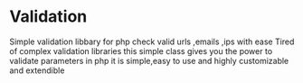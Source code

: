 # Validation
Simple validation  libbary for php check valid urls ,emails ,ips with ease
Tired of complex validation libraries this simple class gives you the power to validate parameters in php it is simple,easy to use and highly  customizable and extendible

